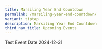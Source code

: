 ```yaml
---
title: Marsiling Year End Countdown
permalink: /marsiling-year-end-countdown/
variant: tiptap
description: Marsiling Year End Countdown
third_nav_title: Upcoming Events
---
```

<p>Test Event Date 2024-12-31</p>